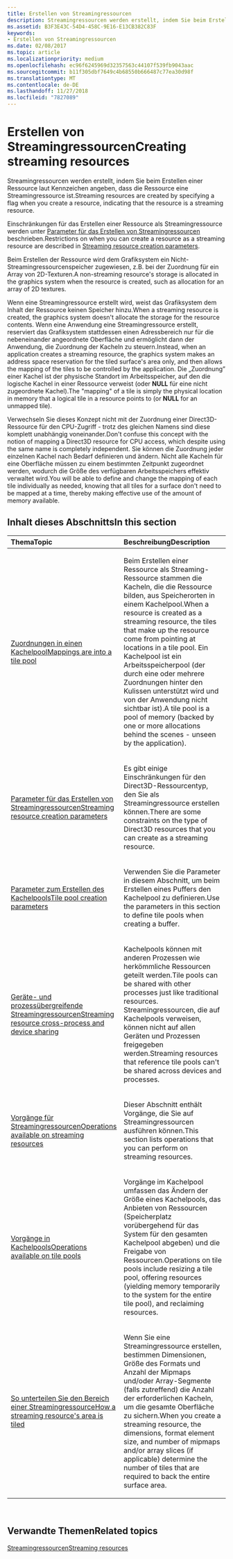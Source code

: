 ```yaml
---
title: Erstellen von Streamingressourcen
description: Streamingressourcen werden erstellt, indem Sie beim Erstellen einer Ressource laut Kennzeichen angeben, dass die Ressource eine Streamingressource ist.
ms.assetid: B3F3E43C-54D4-458C-9E16-E13CB382C83F
keywords:
- Erstellen von Streamingressourcen
ms.date: 02/08/2017
ms.topic: article
ms.localizationpriority: medium
ms.openlocfilehash: ec96f6245969d32357563c44107f539fb9043aac
ms.sourcegitcommit: b11f305dbf7649c4b68550b666487c77ea30d98f
ms.translationtype: MT
ms.contentlocale: de-DE
ms.lasthandoff: 11/27/2018
ms.locfileid: "7827089"
---
```

# <a name="creating-streaming-resources"></a><span data-ttu-id="fca4d-104">Erstellen von Streamingressourcen</span><span class="sxs-lookup"><span data-stu-id="fca4d-104">Creating streaming resources</span></span>


<span data-ttu-id="fca4d-105">Streamingressourcen werden erstellt, indem Sie beim Erstellen einer Ressource laut Kennzeichen angeben, dass die Ressource eine Streamingressource ist.</span><span class="sxs-lookup"><span data-stu-id="fca4d-105">Streaming resources are created by specifying a flag when you create a resource, indicating that the resource is a streaming resource.</span></span>

<span data-ttu-id="fca4d-106">Einschränkungen für das Erstellen einer Ressource als Streamingressource werden unter [Parameter für das Erstellen von Streamingressourcen](streaming-resource-creation-parameters.md) beschrieben.</span><span class="sxs-lookup"><span data-stu-id="fca4d-106">Restrictions on when you can create a resource as a streaming resource are described in [Streaming resource creation parameters](streaming-resource-creation-parameters.md).</span></span>

<span data-ttu-id="fca4d-107">Beim Erstellen der Ressource wird dem Grafiksystem ein Nicht-Streamingressourcenspeicher zugewiesen, z.B. bei der Zuordnung für ein Array von 2D-Texturen.</span><span class="sxs-lookup"><span data-stu-id="fca4d-107">A non-streaming resource's storage is allocated in the graphics system when the resource is created, such as allocation for an array of 2D textures.</span></span>

<span data-ttu-id="fca4d-108">Wenn eine Streamingressource erstellt wird, weist das Grafiksystem dem Inhalt der Ressource keinen Speicher hinzu.</span><span class="sxs-lookup"><span data-stu-id="fca4d-108">When a streaming resource is created, the graphics system doesn't allocate the storage for the resource contents.</span></span> <span data-ttu-id="fca4d-109">Wenn eine Anwendung eine Streamingressource erstellt, reserviert das Grafiksystem stattdessen einen Adressbereich nur für die nebeneinander angeordnete Oberfläche und ermöglicht dann der Anwendung, die Zuordnung der Kacheln zu steuern.</span><span class="sxs-lookup"><span data-stu-id="fca4d-109">Instead, when an application creates a streaming resource, the graphics system makes an address space reservation for the tiled surface's area only, and then allows the mapping of the tiles to be controlled by the application.</span></span> <span data-ttu-id="fca4d-110">Die „Zuordnung” einer Kachel ist der physische Standort im Arbeitsspeicher, auf den die logische Kachel in einer Ressource verweist (oder **NULL** für eine nicht zugeordnete Kachel).</span><span class="sxs-lookup"><span data-stu-id="fca4d-110">The "mapping" of a tile is simply the physical location in memory that a logical tile in a resource points to (or **NULL** for an unmapped tile).</span></span>

<span data-ttu-id="fca4d-111">Verwechseln Sie dieses Konzept nicht mit der Zuordnung einer Direct3D-Ressource für den CPU-Zugriff - trotz des gleichen Namens sind diese komplett unabhängig voneinander.</span><span class="sxs-lookup"><span data-stu-id="fca4d-111">Don't confuse this concept with the notion of mapping a Direct3D resource for CPU access, which despite using the same name is completely independent.</span></span> <span data-ttu-id="fca4d-112">Sie können die Zuordnung jeder einzelnen Kachel nach Bedarf definieren und ändern. Nicht alle Kacheln für eine Oberfläche müssen zu einem bestimmten Zeitpunkt zugeordnet werden, wodurch die Größe des verfügbaren Arbeitsspeichers effektiv verwaltet wird.</span><span class="sxs-lookup"><span data-stu-id="fca4d-112">You will be able to define and change the mapping of each tile individually as needed, knowing that all tiles for a surface don't need to be mapped at a time, thereby making effective use of the amount of memory available.</span></span>

## <a name="span-idin-this-sectionspanin-this-section"></a><span data-ttu-id="fca4d-113"><span id="in-this-section"></span>Inhalt dieses Abschnitts</span><span class="sxs-lookup"><span data-stu-id="fca4d-113"><span id="in-this-section"></span>In this section</span></span>


<table>
<colgroup>
<col width="50%" />
<col width="50%" />
</colgroup>
<thead>
<tr class="header">
<th align="left"><span data-ttu-id="fca4d-114">Thema</span><span class="sxs-lookup"><span data-stu-id="fca4d-114">Topic</span></span></th>
<th align="left"><span data-ttu-id="fca4d-115">Beschreibung</span><span class="sxs-lookup"><span data-stu-id="fca4d-115">Description</span></span></th>
</tr>
</thead>
<tbody>
<tr class="odd">
<td align="left"><p><a href="mappings-are-into-a-tile-pool.md"><span data-ttu-id="fca4d-116">Zuordnungen in einen Kachelpool</span><span class="sxs-lookup"><span data-stu-id="fca4d-116">Mappings are into a tile pool</span></span></a></p></td>
<td align="left"><p><span data-ttu-id="fca4d-117">Beim Erstellen einer Ressource als Streaming-Ressource stammen die Kacheln, die die Ressource bilden, aus Speicherorten in einem Kachelpool.</span><span class="sxs-lookup"><span data-stu-id="fca4d-117">When a resource is created as a streaming resource, the tiles that make up the resource come from pointing at locations in a tile pool.</span></span> <span data-ttu-id="fca4d-118">Ein Kachelpool ist ein Arbeitsspeicherpool (der durch eine oder mehrere Zuordnungen hinter den Kulissen unterstützt wird und von der Anwendung nicht sichtbar ist).</span><span class="sxs-lookup"><span data-stu-id="fca4d-118">A tile pool is a pool of memory (backed by one or more allocations behind the scenes - unseen by the application).</span></span></p></td>
</tr>
<tr class="even">
<td align="left"><p><a href="streaming-resource-creation-parameters.md"><span data-ttu-id="fca4d-119">Parameter für das Erstellen von Streamingressourcen</span><span class="sxs-lookup"><span data-stu-id="fca4d-119">Streaming resource creation parameters</span></span></a></p></td>
<td align="left"><p><span data-ttu-id="fca4d-120">Es gibt einige Einschränkungen für den Direct3D-Ressourcentyp, den Sie als Streamingressource erstellen können.</span><span class="sxs-lookup"><span data-stu-id="fca4d-120">There are some constraints on the type of Direct3D resources that you can create as a streaming resource.</span></span></p></td>
</tr>
<tr class="odd">
<td align="left"><p><a href="tile-pool-creation-parameters.md"><span data-ttu-id="fca4d-121">Parameter zum Erstellen des Kachelpools</span><span class="sxs-lookup"><span data-stu-id="fca4d-121">Tile pool creation parameters</span></span></a></p></td>
<td align="left"><p><span data-ttu-id="fca4d-122">Verwenden Sie die Parameter in diesem Abschnitt, um beim Erstellen eines Puffers den Kachelpool zu definieren.</span><span class="sxs-lookup"><span data-stu-id="fca4d-122">Use the parameters in this section to define tile pools when creating a buffer.</span></span></p></td>
</tr>
<tr class="even">
<td align="left"><p><a href="streaming-resource-cross-process-and-device-sharing.md"><span data-ttu-id="fca4d-123">Geräte- und prozessübergreifende Streamingressourcen</span><span class="sxs-lookup"><span data-stu-id="fca4d-123">Streaming resource cross-process and device sharing</span></span></a></p></td>
<td align="left"><p><span data-ttu-id="fca4d-124">Kachelpools können mit anderen Prozessen wie herkömmliche Ressourcen geteilt werden.</span><span class="sxs-lookup"><span data-stu-id="fca4d-124">Tile pools can be shared with other processes just like traditional resources.</span></span> <span data-ttu-id="fca4d-125">Streamingressourcen, die auf Kachelpools verweisen, können nicht auf allen Geräten und Prozessen freigegeben werden.</span><span class="sxs-lookup"><span data-stu-id="fca4d-125">Streaming resources that reference tile pools can't be shared across devices and processes.</span></span></p></td>
</tr>
<tr class="odd">
<td align="left"><p><a href="operations-available-on-streaming-resources.md"><span data-ttu-id="fca4d-126">Vorgänge für Streamingressourcen</span><span class="sxs-lookup"><span data-stu-id="fca4d-126">Operations available on streaming resources</span></span></a></p></td>
<td align="left"><p><span data-ttu-id="fca4d-127">Dieser Abschnitt enthält Vorgänge, die Sie auf Streamingressourcen ausführen können.</span><span class="sxs-lookup"><span data-stu-id="fca4d-127">This section lists operations that you can perform on streaming resources.</span></span></p></td>
</tr>
<tr class="even">
<td align="left"><p><a href="operations-available-on-tile-pools.md"><span data-ttu-id="fca4d-128">Vorgänge in Kachelpools</span><span class="sxs-lookup"><span data-stu-id="fca4d-128">Operations available on tile pools</span></span></a></p></td>
<td align="left"><p><span data-ttu-id="fca4d-129">Vorgänge im Kachelpool umfassen das Ändern der Größe eines Kachelpools, das Anbieten von Ressourcen (Speicherplatz vorübergehend für das System für den gesamten Kachelpool abgeben) und die Freigabe von Ressourcen.</span><span class="sxs-lookup"><span data-stu-id="fca4d-129">Operations on tile pools include resizing a tile pool, offering resources (yielding memory temporarily to the system for the entire tile pool), and reclaiming resources.</span></span></p></td>
</tr>
<tr class="odd">
<td align="left"><p><a href="how-a-streaming-resource-s-area-is-tiled.md"><span data-ttu-id="fca4d-130">So unterteilen Sie den Bereich einer Streamingressource</span><span class="sxs-lookup"><span data-stu-id="fca4d-130">How a streaming resource's area is tiled</span></span></a></p></td>
<td align="left"><p><span data-ttu-id="fca4d-131">Wenn Sie eine Streamingressource erstellen, bestimmen Dimensionen, Größe des Formats und Anzahl der Mipmaps und/oder Array-Segmente (falls zutreffend) die Anzahl der erforderlichen Kacheln, um die gesamte Oberfläche zu sichern.</span><span class="sxs-lookup"><span data-stu-id="fca4d-131">When you create a streaming resource, the dimensions, format element size, and number of mipmaps and/or array slices (if applicable) determine the number of tiles that are required to back the entire surface area.</span></span></p></td>
</tr>
</tbody>
</table>

 

## <a name="span-idrelated-topicsspanrelated-topics"></a><span data-ttu-id="fca4d-132"><span id="related-topics"></span>Verwandte Themen</span><span class="sxs-lookup"><span data-stu-id="fca4d-132"><span id="related-topics"></span>Related topics</span></span>


[<span data-ttu-id="fca4d-133">Streamingressourcen</span><span class="sxs-lookup"><span data-stu-id="fca4d-133">Streaming resources</span></span>](streaming-resources.md)

 

 




